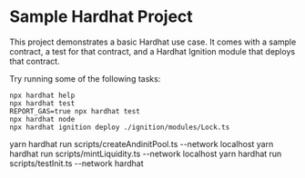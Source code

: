 # Sample Hardhat Project

This project demonstrates a basic Hardhat use case. It comes with a sample contract, a test for that contract, and a Hardhat Ignition module that deploys that contract.

Try running some of the following tasks:

```shell
npx hardhat help
npx hardhat test
REPORT_GAS=true npx hardhat test
npx hardhat node
npx hardhat ignition deploy ./ignition/modules/Lock.ts
```

yarn hardhat run scripts/createAndinitPool.ts --network localhost
yarn hardhat run scripts/mintLiquidity.ts --network localhost
yarn hardhat run scripts/testInit.ts --network hardhat
